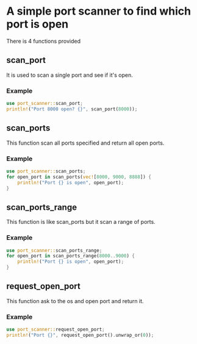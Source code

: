 # A simple port scanner to find which port is open

There is 4 functions provided

## scan_port

It is used to scan a single port and see if it's open.

### Example

```rust
use port_scanner::scan_port;
println!("Port 8000 open? {}", scan_port(8000));
```

## scan_ports

This function scan all ports specified and return all open ports.

### Example

```rust
use port_scanner::scan_ports;
for open_port in scan_ports(vec![8000, 9000, 8888]) {
    println!("Port {} is open", open_port);
}
```

## scan_ports_range

This function is like scan_ports but it scan a range of ports.

### Example

```rust
use port_scanner::scan_ports_range;
for open_port in scan_ports_range(8000..9000) {
    println!("Port {} is open", open_port);
}
```

## request_open_port

This function ask to the os and open port and return it.

### Example

```rust
use port_scanner::request_open_port;
println!("Port {}", request_open_port().unwrap_or(0));
```

